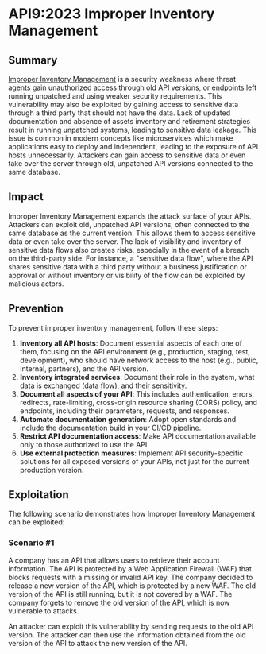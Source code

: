 # API9:2023 Improper Inventory Management

## Summary

[Improper Inventory Management](https://github.com/OWASP/API-Security/blob/master/2023/en/src/0xa9-improper-assets-management.md) is a security weakness where threat agents gain unauthorized access through old API versions, or endpoints left running unpatched and using weaker security requirements. This vulnerability may also be exploited by gaining access to sensitive data through a third party that should not have the data. Lack of updated documentation and absence of assets inventory and retirement strategies result in running unpatched systems, leading to sensitive data leakage. This issue is common in modern concepts like microservices which make applications easy to deploy and independent, leading to the exposure of API hosts unnecessarily. Attackers can gain access to sensitive data or even take over the server through old, unpatched API versions connected to the same database​.

## Impact

Improper Inventory Management expands the attack surface of your APIs. Attackers can exploit old, unpatched API versions, often connected to the same database as the current version. This allows them to access sensitive data or even take over the server. The lack of visibility and inventory of sensitive data flows also creates risks, especially in the event of a breach on the third-party side. For instance, a "sensitive data flow", where the API shares sensitive data with a third party without a business justification or approval or without inventory or visibility of the flow can be exploited by malicious actors.

## Prevention

To prevent improper inventory management, follow these steps:

1. **Inventory all API hosts**: Document essential aspects of each one of them, focusing on the API environment (e.g., production, staging, test, development), who should have network access to the host (e.g., public, internal, partners), and the API version.
2. **Inventory integrated services**: Document their role in the system, what data is exchanged (data flow), and their sensitivity.
3. **Document all aspects of your API**: This includes authentication, errors, redirects, rate-limiting, cross-origin resource sharing (CORS) policy, and endpoints, including their parameters, requests, and responses.
4. **Automate documentation generation**: Adopt open standards and include the documentation build in your CI/CD pipeline.
5. **Restrict API documentation access**: Make API documentation available only to those authorized to use the API.
6. **Use external protection measures**: Implement API security-specific solutions for all exposed versions of your APIs, not just for the current production version.

## Exploitation

The following scenario demonstrates how Improper Inventory Management can be exploited:

### Scenario #1

A company has an API that allows users to retrieve their account information. The API is protected by a Web Application Firewall (WAF) that blocks requests with a missing or invalid API key. The company decided to release a new version of the API, which is protected by a new WAF. The old version of the API is still running, but it is not covered by a WAF. The company forgets to remove the old version of the API, which is now vulnerable to attacks.

An attacker can exploit this vulnerability by sending requests to the old API version. The attacker can then use the information obtained from the old version of the API to attack the new version of the API.
